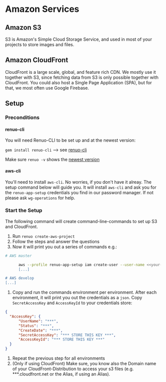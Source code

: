 # Amazon Services

## Amazon S3

S3 is Amazon's Simple Cloud Storage Service‎, and used in most of your projects to store images and
files.

## Amazon CloudFront

CloudFront is a large scale, global, and feature rich CDN. We mostly use it together with S3, since fetching
data from S3 is only possible together with CloudFront. You could also host a Single Page Application (SPA),
but for that, we most often use Google Firebase.

## Setup

### Preconditions

#### renuo-cli

You will need Renuo-CLI to be set up and at the newest version:

`gem install renuo-cli` --> see [renuo-cli](https://github.com/renuo/renuo-cli)

Make sure `renuo -v` shows the [newest version](https://github.com/renuo/renuo-cli/tags)

#### aws-cli

You'll need to install `aws-cli`. No worries, if you don't have it alreay. The setup command below will guide you.
It will install `aws-cli` and ask you for the `renuo-app-setup` credentials you find in our password manager.
If not please ask `wg-operations` for help.

### Start the Setup

The following command will create command-line-commands to set up S3 and CloudFront.

1. Run `renuo create-aws-project`
1. Follow the steps and answer the questions
1. Now it will print you out a series of commands e.g.:

```sh
# AWS master

      aws --profile renuo-app-setup iam create-user --user-name <<your-project>>
      [...]

# AWS develop
[...]
```

1. Copy and run the commands environment per environment. After each environment,
it will print you out the credentials as a `json`. Copy `SecretAccessKey` and `AccessKeyId` to
your credentials store:

```json
{
  "AccessKey": {
      "UserName": "***",
      "Status": "***",
      "CreateDate": "***",
      "SecretAccessKey": "*** STORE THIS KEY ***",
      "AccessKeyId": "*** STORE THIS KEY ***"
  }
}
```

1. Repeat the previous step for all environments
1. (Only if using CloudFront) Make sure, you know also the Domain name of your CloudFront-Distribution to access your s3 files
(e.g. ***.cloudfront.net or the Alias, if using an Alias).
